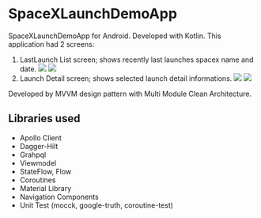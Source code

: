 # SpaceXLaunchDemoApp

SpaceXLaunchDemoApp for Android. Developed with Kotlin.
This application had 2 screens:
  1) LastLaunch List screen; shows recently last launches spacex name and date.
  ![](/ScreenShots/Screenshot_20220629-180805_SpaceXLaunchApp.jpg)
  ![](/ScreenShots/Screenshot_20220629-180817_SpaceXLaunchApp.jpg)
  2) Launch Detail screen; shows selected launch detail informations.
  ![](/ScreenShots/Screenshot_20220629-180824_SpaceXLaunchApp.jpg)
  ![](/ScreenShots/Screenshot_20220629-180829_SpaceXLaunchApp.jpg)

Developed by MVVM design pattern with Multi Module Clean Architecture.

## Libraries used

- Apollo Client
- Dagger-Hilt
- Grahpql
- Viewmodel
- StateFlow, Flow
- Coroutines
- Material Library
- Navigation Components
- Unit Test (mocck, google-truth, coroutine-test)
